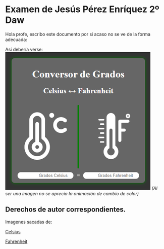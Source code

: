 # Examen de Jesús Pérez Enríquez 2º Daw
Hola profe, escribo este documento por si acaso no se ve de la forma adecuada:

Así debería verse: 
![Imagen Muestra](images/image.png)
*(Al ser una imagen no se aprecia la animación de cambio de color)*


## Derechos de autor correspondientes.
Imagenes sacadas de:

[Celsius](https://www.flaticon.es/icono-gratis/grados-centigrados_13067327?term=grados+centigrados&page=1&position=3&origin=search&related_id=13067327)

[Fahrenheit](https://www.flaticon.es/icono-gratis/grados-fahrenheit_3893409?related_id=3893432&origin=search)